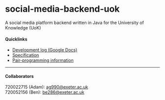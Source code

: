 # social-media-backend-uok
A social media platform backend written in Java for the University of Knowledge (UoK)

#### Quicklinks
- [Development log (Google Docs)](https://docs.google.com/document/d/1atuMIawg51S_Efj1zCt12IC5UdgJ4g6J1XxrMSPqywc/edit)
- [Specification](https://vle.exeter.ac.uk/pluginfile.php/3588560/mod_resource/content/1/2023_coursework.pdf)
- [Pair-programming information](https://vle.exeter.ac.uk/pluginfile.php/3588945/mod_resource/content/0/ECM1410_pair_programming_details.pdf)

***

#### Collaborators

720022715 (Adam): ag990@exeter.ac.uk  
720052156 (Ben): be286@exeter.ac.uk
